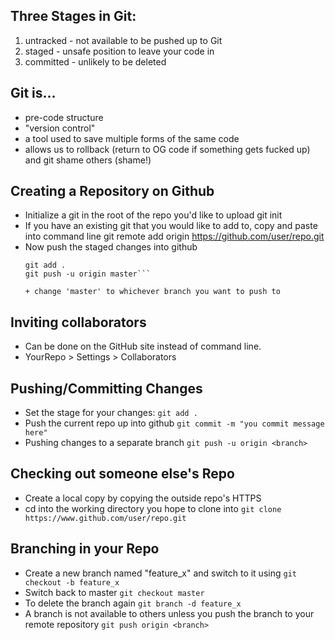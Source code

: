 ## Three Stages in Git:
1) untracked - not available to be pushed up to Git
2) staged - unsafe position to leave your code in
3) committed - unlikely to be deleted

## Git is... 
- pre-code structure
- "version control"
- a tool used to save multiple forms of the same code 
- allows us to rollback (return to OG code if something gets fucked up) and git shame others (shame!)

## Creating a Repository on Github
- Initialize a git in the root of the repo you'd like to upload
    git init
- If you have an existing git that you would like to add to, copy and paste into command line
    git remote add origin https://github.com/user/repo.git
- Now push the staged changes into github
    ```
    git add .
    git push -u origin master```
    
    + change 'master' to whichever branch you want to push to

## Inviting collaborators 
- Can be done on the GitHub site instead of command line. 
- YourRepo > Settings > Collaborators

## Pushing/Committing Changes
- Set the stage for your changes:
    `git add .`
- Push the current repo up into github
    `git commit -m "you commit message here"`
- Pushing changes to a separate branch
    `git push -u origin <branch>`

## Checking out someone else's Repo
- Create a local copy by copying the outside repo's HTTPS
- cd into the working directory you hope to clone into
    `git clone https://www.github.com/user/repo.git`

## Branching in your Repo
- Create a new branch named "feature_x" and switch to it using
    `git checkout -b feature_x`
- Switch back to master
    `git checkout master`
- To delete the branch again
    `git branch -d feature_x`
- A branch is not available to others unless you push the branch to your remote repository
    `git push origin <branch>`
